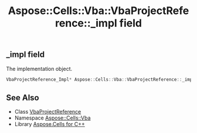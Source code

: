﻿---
title: Aspose::Cells::Vba::VbaProjectReference::_impl field
linktitle: _impl
second_title: Aspose.Cells for C++ API Reference
description: 'Aspose::Cells::Vba::VbaProjectReference::_impl field. The implementation object in C++.'
type: docs
weight: 1800
url: /cpp/aspose.cells.vba/vbaprojectreference/_impl/
---
## _impl field


The implementation object.

```cpp
VbaProjectReference_Impl* Aspose::Cells::Vba::VbaProjectReference::_impl
```

## See Also

* Class [VbaProjectReference](../)
* Namespace [Aspose::Cells::Vba](../../)
* Library [Aspose.Cells for C++](../../../)
